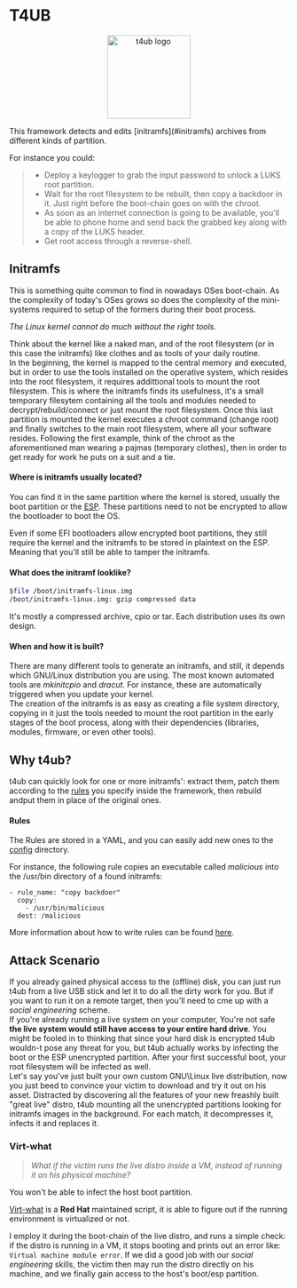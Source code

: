 # T4UB

<p align="center">
  <img src="https://i.ibb.co/sJ0dvyf/Skullbox.png"  height="150" width="150" alt="t4ub logo"/>
</p>
This framework detects and edits [initramfs](#initramfs) archives from different kinds of partition.

For instance you could:
> * Deploy a keylogger to grab the input password to unlock a LUKS root partition.
> * Wait for the root filesystem to be rebuilt, then copy a backdoor in it. Just right before the boot-chain goes on with the chroot.
>  * As soon as an internet connection is going to be available, you'll be able to phone home and send back the grabbed key along with a copy of the LUKS header.
>  * Get root access through a reverse-shell.

## Initramfs

This is something quite common to find in nowadays OSes boot-chain. As the complexity of today's OSes grows so does the complexity of the mini-systems required to setup of the formers during their boot process.

*The Linux kernel cannot do much without the right tools.* 

Think about the kernel like a naked man, and of the root filesystem (or in this case the initramfs) like clothes and as tools of your daily routine.  
In the beginning, the kernel is mapped to the central memory and executed, but in order to use the tools installed on the operative system, which resides into the root filesystem, it requires addittional tools to mount the root filesystem. This is where the initramfs finds its usefulness, it's a small temporary filesytem containing all the tools and modules needed to decrypt/rebuild/connect or just mount the root filesystem. Once this last partition is mounted the kernel executes a chroot command (change root) and finally switches to the main root filesystem, where all your software resides. Following the first example, think of the chroot as the aforementioned man wearing a pajmas (temporary clothes), then in order to get ready for work he puts on a suit and a tie. 

#### Where is initramfs usually located?

You can find it in the same partition where the kernel is stored, usually the boot partition or the [ESP](https://en.wikipedia.org/wiki/EFI_system_partition). These partitions need to not be encrypted to allow the bootloader to boot the OS.

Even if some EFI bootloaders allow encrypted boot partitions, they still require the kernel and the initramfs to be stored in plaintext on the ESP. Meaning that 
you'll still be able to tamper the initramfs.

#### What does the initramf looklike?

```bash
$file /boot/initramfs-linux.img
/boot/initramfs-linux.img: gzip compressed data
```
It's mostly a compressed archive, cpio or tar. Each distribution uses its own design.

#### When and how it is built?

There are many different tools to generate an initramfs, and still, it depends which GNU/Linux distribution you are using. The most known automated tools are *mkinitcpio* and *dracut*. For instance, these are automatically triggered when you update your kernel.  
The creation of the initramfs is as easy as creating a file system directory, copying in it just the tools needed to mount the root partition in the early stages of the boot process, along with their dependencies (libraries, modules, firmware, or even other tools).

## Why t4ub?

t4ub can quickly look for one or more initramfs': extract them, patch them according to the [rules](#rules) you specify inside the framework, then rebuild andput them in place of the original ones.

#### Rules

The Rules are stored in a YAML, and you can easily add new ones to the [config](/config) directory.

For instance, the following rule copies an executable called *malicious* into the /usr/bin directory of a found initramfs:
```ymal
- rule_name: "copy backdoor"
  copy:
    - /usr/bin/malicious
  dest: /malicious
```
More information about how to write rules can be found [here](config).

## Attack Scenario

If you already gained physical access to the (offline) disk, you can just run t4ub from a live USB stick and let it to do all the dirty work for you. 
But if you want to run it on a remote target, then you'll need to cme up with a *social engineering* scheme.  
If you're already running a live system on your computer, You're not safe **the live system would still have access to your entire hard drive**. You might be fooled in to thinking that since your hard disk is encrypted t4ub wouldn-t pose any threat for you, but t4ub actually works by infecting the boot or the ESP unencrypted partition. After your first successful boot, your root filesystem will be infected as well.  
Let's say you've just built your own custom GNU\Linux live distribution, now you just beed to convince your victim to download and try it out on his asset. Distracted by discovering all the features of your new freashly built "great live" distro, t4ub mounting all the unencrypted partitions looking for initramfs images in the background. For each match, it decompresses it, infects it and replaces it.

### Virt-what

> *What if the victim runs the live distro inside a VM, instead of running it on his physical machine?*

You won't be able to infect the host boot partition.

[Virt-what](https://people.redhat.com/rjones/virt-what/) is a **Red Hat** maintained script, it is able to figure out if the running environment is virtualized or not.

I employ it during the boot-chain of the live distro, and runs a simple check: if the distro is running in a VM, it stops booting and prints out an error like: ```Virtual machine module error```. If we did a good job with our *social engineering* skills, the victim then may run the distro directly on his machine, and we finally gain access to the host's boot/esp partition.
